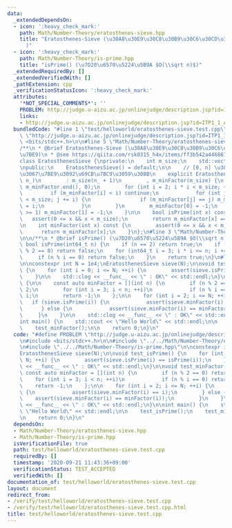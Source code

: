 ```yaml
---
data:
  _extendedDependsOn:
  - icon: ':heavy_check_mark:'
    path: Math/Number-Theory/eratosthenes-sieve.hpp
    title: "Eratosthenes-Sieve (\u30A8\u30E9\u30C8\u30B9\u30C6\u30CD\u30B9\u306E\u7BE9\
      )"
  - icon: ':heavy_check_mark:'
    path: Math/Number-Theory/is-prime.hpp
    title: "isPrime() (\u7D20\u6570\u5224\u5B9A $O(\\sqrt n)$)"
  _extendedRequiredBy: []
  _extendedVerifiedWith: []
  _pathExtension: cpp
  _verificationStatusIcon: ':heavy_check_mark:'
  attributes:
    '*NOT_SPECIAL_COMMENTS*': ''
    PROBLEM: http://judge.u-aizu.ac.jp/onlinejudge/description.jsp?id=ITP1_1_A
    links:
    - http://judge.u-aizu.ac.jp/onlinejudge/description.jsp?id=ITP1_1_A
  bundledCode: "#line 1 \"test/helloworld/eratosthenes-sieve.test.cpp\"\n#define PROBLEM\
    \ \"http://judge.u-aizu.ac.jp/onlinejudge/description.jsp?id=ITP1_1_A\"\n#include\
    \ <bits/stdc++.h>\n\n#line 5 \"Math/Number-Theory/eratosthenes-sieve.hpp\"\n\n\
    /**\n * @brief Eratosthenes-Sieve (\u30A8\u30E9\u30C8\u30B9\u30C6\u30CD\u30B9\u306E\
    \u7BE9)\n * @see https://qiita.com/rsk0315_h4x/items/ff3b542a4468679fb409\n */\n\
    class EratosthenesSieve {\nprivate:\n    int m_size;\n    std::vector<int> m_minFactor;\n\
    \npublic:\n    EratosthenesSieve() = default;\n\n    // [0, n] \u306E\u7BC4\u56F2\
    \u3067\u7BE9\u3092\u69CB\u7BC9\u3059\u308B\n    explicit EratosthenesSieve(int\
    \ n_)\n        : m_size(n_ + 1)\n        , m_minFactor(m_size) {\n        std::iota(m_minFactor.begin(),\
    \ m_minFactor.end(), 0);\n        for (int i = 2; i * i < m_size; ++i) {\n   \
    \         if (m_minFactor[i] < i) continue;\n            for (int j = i * i; j\
    \ < m_size; j += i) {\n                if (m_minFactor[j] == j) m_minFactor[j]\
    \ = i;\n            }\n        }\n        m_minFactor[0] = -1;\n        if (n_\
    \ >= 1) m_minFactor[1] = -1;\n    }\n\n    bool isPrime(int x) const {\n     \
    \   assert(0 <= x && x < m_size);\n        return m_minFactor[x] == x;\n    }\n\
    \n    int minFactor(int x) const {\n        assert(0 <= x && x < m_size);\n  \
    \      return m_minFactor[x];\n    }\n};\n#line 3 \"Math/Number-Theory/is-prime.hpp\"\
    \n\n/**\n * @brief isPrime() (\u7D20\u6570\u5224\u5B9A $O(\\sqrt n)$)\n */\nconstexpr\
    \ bool isPrime(int64_t n) {\n    if (n == 2) return true;\n    if (n <= 1 || n\
    \ % 2 == 0) return false;\n    for (int64_t i = 3; i * i <= n; i += 2) {\n   \
    \     if (n % i == 0) return false;\n    }\n    return true;\n}\n#line 6 \"test/helloworld/eratosthenes-sieve.test.cpp\"\
    \n\nconstexpr int N = 1e4;\nEratosthenesSieve sieve(N);\n\nvoid test_isPrime()\
    \ {\n    for (int i = 0; i <= N; ++i) {\n        assert(sieve.isPrime(i) == isPrime(i));\n\
    \    }\n\n    std::clog << __func__ << \" : OK\" << std::endl;\n}\n\nvoid test_minFactor()\
    \ {\n\n    const auto minFactor = [](int n) {\n        if (n % 2 == 0) return\
    \ 2;\n        for (int i = 3; i < n; ++i)\n            if (n % i == 0) return\
    \ i;\n        return -1;\n    };\n\n    for (int i = 2; i <= N; ++i) {\n     \
    \   if (sieve.isPrime(i)) {\n            assert(sieve.minFactor(i) == i);\n  \
    \      } else {\n            assert(sieve.minFactor(i) == minFactor(i));\n   \
    \     }\n    }\n\n    std::clog << __func__ << \" : OK\" << std::endl;\n}\n\n\
    int main() {\n    std::cout << \"Hello World\" << std::endl;\n\n    test_isPrime();\n\
    \    test_minFactor();\n\n    return 0;\n}\n"
  code: "#define PROBLEM \"http://judge.u-aizu.ac.jp/onlinejudge/description.jsp?id=ITP1_1_A\"\
    \n#include <bits/stdc++.h>\n\n#include \"../../Math/Number-Theory/eratosthenes-sieve.hpp\"\
    \n#include \"../../Math/Number-Theory/is-prime.hpp\"\n\nconstexpr int N = 1e4;\n\
    EratosthenesSieve sieve(N);\n\nvoid test_isPrime() {\n    for (int i = 0; i <=\
    \ N; ++i) {\n        assert(sieve.isPrime(i) == isPrime(i));\n    }\n\n    std::clog\
    \ << __func__ << \" : OK\" << std::endl;\n}\n\nvoid test_minFactor() {\n\n   \
    \ const auto minFactor = [](int n) {\n        if (n % 2 == 0) return 2;\n    \
    \    for (int i = 3; i < n; ++i)\n            if (n % i == 0) return i;\n    \
    \    return -1;\n    };\n\n    for (int i = 2; i <= N; ++i) {\n        if (sieve.isPrime(i))\
    \ {\n            assert(sieve.minFactor(i) == i);\n        } else {\n        \
    \    assert(sieve.minFactor(i) == minFactor(i));\n        }\n    }\n\n    std::clog\
    \ << __func__ << \" : OK\" << std::endl;\n}\n\nint main() {\n    std::cout <<\
    \ \"Hello World\" << std::endl;\n\n    test_isPrime();\n    test_minFactor();\n\
    \n    return 0;\n}\n"
  dependsOn:
  - Math/Number-Theory/eratosthenes-sieve.hpp
  - Math/Number-Theory/is-prime.hpp
  isVerificationFile: true
  path: test/helloworld/eratosthenes-sieve.test.cpp
  requiredBy: []
  timestamp: '2020-09-21 11:43:36+09:00'
  verificationStatus: TEST_ACCEPTED
  verifiedWith: []
documentation_of: test/helloworld/eratosthenes-sieve.test.cpp
layout: document
redirect_from:
- /verify/test/helloworld/eratosthenes-sieve.test.cpp
- /verify/test/helloworld/eratosthenes-sieve.test.cpp.html
title: test/helloworld/eratosthenes-sieve.test.cpp
---
```

